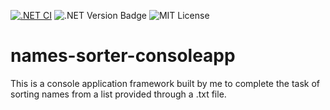 [![.NET CI](https://github.com/CadeXLegend/names_sorter_consoleapp/actions/workflows/dotnet.yml/badge.svg?branch=main&event=push)](https://github.com/CadeXLegend/names_sorter_consoleapp/actions/workflows/dotnet.yml) ![.NET Version Badge](https://img.shields.io/badge/.Net-7.0.100-blue?style=flat) ![MIT License](https://img.shields.io/badge/license-MIT-informational)

# names-sorter-consoleapp
 This is a console application framework built by me to complete the task of sorting names from a list provided through a .txt file.
